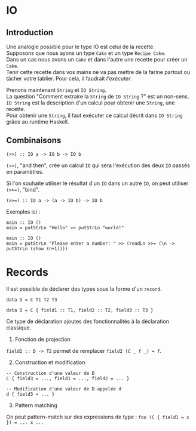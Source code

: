 # IO

## Introduction

Une analogie possible pour le type IO est celui de la recette.  
Supposons que nous ayons un type `Cake` et un type `Recipe Cake`.  
Dans un cas nous avons un `Cake` et dans l'autre une recette pour créer un `Cake`.  
Tenir cette recette dans vos mains ne va pas mettre de la farine partout ou tâcher votre tablier. Pour cela, il faudrait *l'exécuter*.

Prenons maintenant `String` et `IO String`.  
La question "Comment extraire la `String` de `IO String` ?" est un non-sens.  
`IO String` est la description d'un calcul pour obtenir une `String`, une recette.  
Pour obtenir une `String`, il faut exécuter ce calcul décrit dans `IO String` grâce au runtime Haskell.

## Combinaisons

```
(>>) :: IO a -> IO b -> IO b
```
`(>>)`, "and then", crée un calcul `IO` qui sera l'exécution des deux `IO` passés en paramètres.


Si l'on souhaite utiliser le résultat d'un `IO` dans un autre `IO`, on peut utiliser `(>>=)`, "bind".

```
(>>=) :: IO a -> (a -> IO b) -> IO b
```

Exemples ici : 

```
main :: IO ()
main = putStrLn "Hello" >> putStrLn "world!"

main :: IO ()
main = putStrLn "Please enter a number: " >> (readLn >>= (\n -> putStrLn (show (n+1))))
```

# Records 

Il est possible de déclarer des types sous la forme d'un `record`.

```
data D = C T1 T2 T3

data D = C { field1 :: T1, field2 :: T2, field3 :: T3 }
```

Ce type de déclaration ajoutes des fonctionnalités à la déclaration classique.

1. Fonction de projection

`field2 :: D -> T2` permet de remplacer `field2 (C _ f _) = f`.

2. Construction et modification

```
-- Construction d'une valeur de D 
C { field3 = ..., field1 = ..., field2 = ... }

-- Modification d'une valeur de D appelée d
d { field3 = ... }
```

3. Pattern matching

On peut pattern-match sur des expressions de type :  `foo (C { field1 = x }) = ... x ...`
